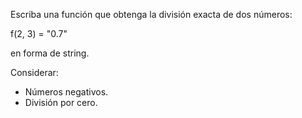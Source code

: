 Escriba una función que obtenga la división exacta de dos números:

f(2, 3) = "0.7"

en forma de string.

Considerar:

* Números negativos.
* División por cero.
